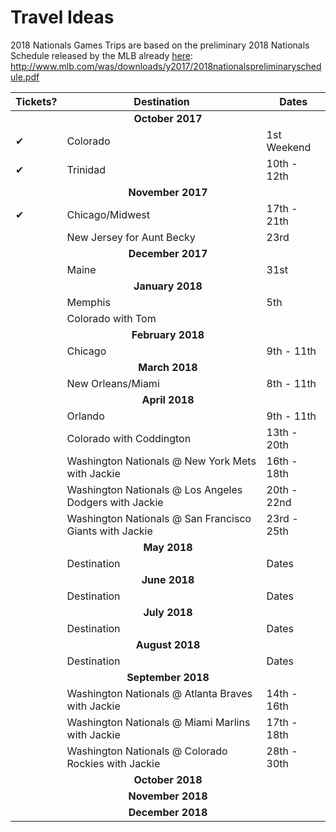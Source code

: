 # Travel Ideas

2018 Nationals Games Trips are based on the preliminary 2018 Nationals Schedule released by the MLB already <a href = 'http://www.mlb.com/was/downloads/y2017/2018nationalspreliminaryschedule.pdf'>here</a>: http://www.mlb.com/was/downloads/y2017/2018nationalspreliminaryschedule.pdf
<table>
  <tr><thead>
     <th>Tickets?</th><th align = 'center'>Destination</th><th>Dates</th>
    </thead></tr>
  <tr><td colspan = '3' align='center'><strong>October 2017</strong></td></tr>
  <tr><td>&#10004;</td><td>Colorado</td><td>1st Weekend</td></tr>
  <tr><td>&#10004;</td><td>Trinidad</td><td>10th - 12th</td></tr>
  <tr><td colspan = '3' align='center'><strong>November 2017</strong></td></tr>
  <tr><td>&#10004;</td><td>Chicago/Midwest</td><td>17th - 21th</td></tr>
  <tr><td></td><td>New Jersey for Aunt Becky</td><td>23rd</td></tr>
  <tr><td colspan = '3' align='center'><strong>December 2017</strong></td></tr>
  <tr><td></td><td>Maine</td><td>31st</td></tr>
  <tr><td colspan = '3' align='center'><strong>January 2018</strong></td></tr>
  <tr><td></td><td>Memphis</td><td>5th</td></tr>
  <tr><td></td><td>Colorado with Tom</td><td></td></tr>
  <tr><td colspan = '3' align='center'><strong>February 2018</strong></td></tr>
  <tr><td></td><td>Chicago</td><td>9th - 11th</td></tr>
  <tr><td colspan = '3' align='center'><strong>March 2018</strong></td></tr>
  <tr><td></td><td>New Orleans/Miami</td><td>8th - 11th</td></tr>
  <tr><td colspan = '3' align='center'><strong>April 2018</strong></td></tr>
  <tr><td></td><td>Orlando</td><td>9th - 11th</td></tr>
  <tr><td></td><td>Colorado with Coddington</td><td>13th - 20th</td></tr>
  <tr><td></td><td>Washington Nationals @ New York Mets with Jackie</td><td>16th - 18th</td></tr>
  <tr><td></td><td>Washington Nationals @ Los Angeles Dodgers with Jackie</td><td>20th - 22nd</td></tr>
  <tr><td></td><td>Washington Nationals @ San Francisco Giants with Jackie</td><td>23rd - 25th</td></tr>
  <tr><td colspan = '3' align='center'><strong>May 2018</strong></td></tr>
  <tr><td></td><td>Destination</td><td>Dates</td></tr>
  <tr><td colspan = '3' align='center'><strong>June 2018</strong></td></tr>
  <tr><td></td><td>Destination</td><td>Dates</td></tr>
  <tr><td colspan = '3' align='center'><strong>July 2018</strong></td></tr>
  <tr><td></td><td>Destination</td><td>Dates</td></tr>
  <tr><td colspan = '3' align='center'><strong>August 2018</strong></td></tr>
  <tr><td></td><td>Destination</td><td>Dates</td></tr>
  <tr><td colspan = '3' align='center'><strong>September 2018</strong></td></tr>
  <tr><td></td><td>Washington Nationals @ Atlanta Braves with Jackie</td><td>14th - 16th</td></tr>
  <tr><td></td><td>Washington Nationals @ Miami Marlins with Jackie</td><td>17th - 18th</td></tr>
  <tr><td></td><td>Washington Nationals @ Colorado Rockies with Jackie</td><td>28th - 30th</td></tr>
  <tr><td colspan = '3' align='center'><strong>October 2018</strong></td></tr>
  <tr><td colspan = '3' align='center'><strong>November 2018</strong></td></tr>
  <tr><td colspan = '3' align='center'><strong>December 2018</strong></td></tr>
</table>

